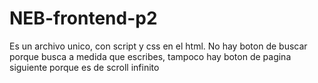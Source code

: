 # NEB-frontend-p2
Es un archivo unico, con script y css en el html.
No hay boton de buscar porque busca a medida que escribes, tampoco hay boton de pagina siguiente porque es de scroll infinito
